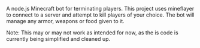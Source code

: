A node.js Minecraft bot for terminating players.
This project uses mineflayer to connect to a server and attempt to kill players of your choice. The bot will manage any armor, weapons or food given to it.

Note: This may or may not work as intended for now, as the is code is currently being simplified and cleaned up.
